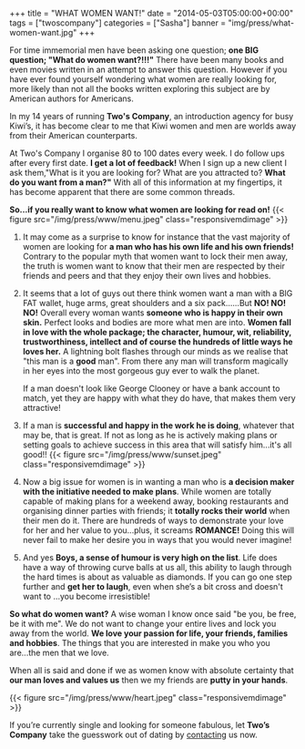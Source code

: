 +++
title = "WHAT WOMEN WANT!"
date = "2014-05-03T05:00:00+00:00"
tags = ["twoscompany"]
categories = ["Sasha"]
banner = "img/press/what-women-want.jpg"
+++

For time immemorial men have been asking one question; **one BIG question; "What do women want?!!!"** There have been many books and even movies written in an attempt to answer this question. However if you have ever found yourself wondering what women are really looking for, more likely than not all the books written exploring this subject are by American authors for Americans.

In my 14 years of running **Two's Company**, an introduction agency for busy Kiwi’s, it has become clear to me that Kiwi women and men are worlds away from their American counterparts.

At Two's Company I organise 80 to 100 dates every week. I do follow ups after every first date. **I get a lot of feedback!** When I sign up a new client I ask them,"What is it you are looking for? What are you attracted to? **What do you want from a man?"** With all of this information at my fingertips, it has become apparent that there are some common threads.

**So...if you really want to know what women are looking for read on!**
{{< figure src="/img/press/www/menu.jpeg" class="responsivemdimage" >}}

1. It may come as a surprise to know for instance that the vast majority of women are looking for **a man who has his own life and his own friends!** Contrary to the popular myth that women want to lock their men away, the truth is women want to know that their men are respected by their friends and peers and that they enjoy their own lives and hobbies. 

2. It seems that a lot of guys out there think women want a man with a BIG FAT wallet, huge arms, great shoulders and a six pack......But **NO! NO! NO!** Overall every woman wants **someone who is happy in their own skin.** Perfect looks and bodies are more what men are into. **Women fall in love with the whole package; the character, humour, wit, reliability, trustworthiness, intellect and of course the hundreds of little ways he loves her.** A lightning bolt flashes through our minds as we realise that "this man is a **good** man". From there any man will transform magically in her eyes into the most gorgeous guy ever to walk the planet.  

    If a man doesn't look like George Clooney or have a bank account to match, yet they are happy with what they do have, that makes them very attractive!

3. If a man is **successful and happy in the work he is doing**, whatever that may be, that is great. If not as long as he is actively making plans or setting goals to achieve success in this area that will satisfy him...it's all good!!
{{< figure src="/img/press/www/sunset.jpeg" class="responsivemdimage" >}}

4. Now a big issue for women is in wanting a man who is **a decision maker with the initiative needed to make plans**. While women are totally capable of making plans for a weekend away, booking restaurants and organising dinner parties with friends; it **totally rocks their world** when their men do it. There are hundreds of ways to demonstrate your love for her and her value to you...plus, it screams **ROMANCE!** Doing this will never fail to make her desire you in ways that you would never imagine!

5. And yes **Boys, a sense of humour is very high on the list**. Life does have a way of throwing curve balls at us all, this ability to laugh through the hard times is about as valuable as diamonds. If you can go one step further and **get her to laugh**, even when she’s a bit cross and doesn't want to ...you become irresistible!

**So what do women want?** A wise woman I know once said "be you, be free, be it with me". We do not want to change your entire lives and lock you away from the world. **We love your passion for life, your friends, families and hobbies**. The things that you are interested in make you who you are...the men that we love.

When all is said and done if we as women know with absolute certainty that **our man loves and values us** then we my friends are **putty in your hands**. 

{{< figure src="/img/press/www/heart.jpeg" class="responsivemdimage" >}}

If you’re currently single and looking for someone fabulous, let **Two’s Company** take the guesswork out of dating by [contacting](/contact) us now.
